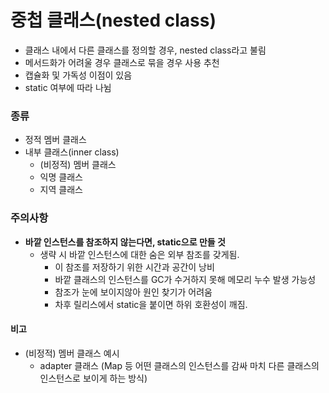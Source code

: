 # 중첩 클래스(nested class)
- 클래스 내에서 다른 클래스를 정의할 경우, nested class라고 불림
- 메서드화가 어려울 경우 클래스로 묶을 경우 사용 추천
- 캡슐화 및 가독성 이점이 있음
- static 여부에 따라 나뉨

### 종류
- 정적 멤버 클래스
- 내부 클래스(inner class)
  - (비정적) 멤버 클래스
  - 익명 클래스
  - 지역 클래스
  
### 주의사항
- **바깥 인스턴스를 참조하지 않는다면, static으로 만들 것**
  - 생략 시 바깥 인스턴스에 대한 숨은 외부 참조를 갖게됨.
      - 이 참조를 저장하기 위한 시간과 공간이 낭비
      - 바깥 클래스의 인스턴스를 GC가 수거하지 못해 메모리 누수 발생 가능성
      - 참조가 눈에 보이지않아 원인 찾기가 어려움
    - 차후 릴리스에서 static을 붙이면 하위 호환성이 깨짐.
 

#### 비고
- (비정적) 멤버 클래스 예시
  - adapter 클래스 (Map 등 어떤 클래스의 인스턴스를 감싸 마치 다른 클래스의 인스턴스로 보이게 하는 방식)